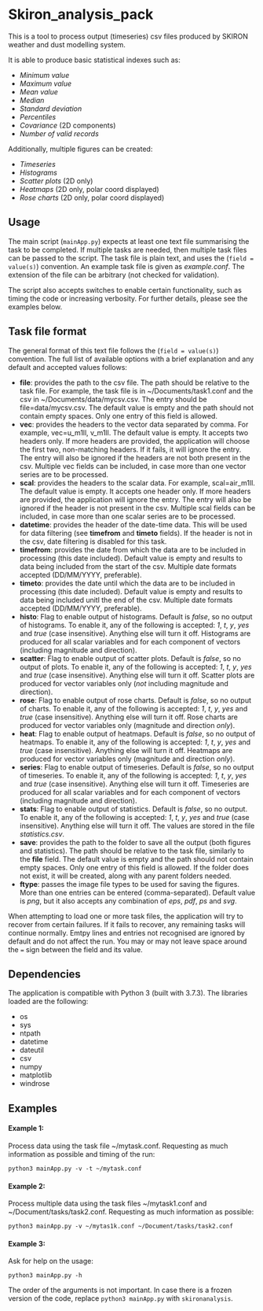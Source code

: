 # Skiron_analysis_pack

This is a tool to process output (timeseries) csv files produced by SKIRON weather and dust modelling system.

It is able to produce basic statistical indexes such as:
- *Minimum value*
- *Maximum value*
- *Mean value*
- *Median*
- *Standard deviation*
- *Percentiles*
- *Covariance* (2D components)
- *Number of valid records*

Additionally, multiple figures can be created:
- *Timeseries*
- *Histograms*
- *Scatter plots* (2D only)
- *Heatmaps* (2D only, polar coord displayed)
- *Rose charts* (2D only, polar coord displayed)

## Usage
The main script (`mainApp.py`) expects at least one text file summarising the task to be completed. If multiple tasks are needed, then multiple task files can be passed to the script. The task file is plain text, and uses the (`field = value(s)`) convention. An example task file is given as *example.conf*. The extension of the file can be arbitrary (not checked for validation).

The script also accepts switches to enable certain functionality, such as timing the code or increasing verbosity. For further details, please see the examples below.

## Task file format
The general format of this text file follows the (`field = value(s)`) convention. The full list of available options with a brief explanation and any default and accepted values follows:
- **file**: provides the path to the csv file. The path should be relative to the task file. For example, the task file is in  ~/Documents/task1.conf and the csv in ~/Documents/data/mycsv.csv. The entry should be file=data/mycsv.csv. The default value is empty and the path should not contain empty spaces. Only one entry of this field is allowed.
- **vec**: provides the headers to the vector data separated by comma. For example, vec=u_m1ll, v_m1ll. The default value is empty. It accepts two headers only. If more headers are provided, the application will choose the first two, non-matching headers. If it fails, it will ignore the entry. The entry will also be ignored if the headers are not both present in the csv. Multiple vec fields can be included, in case more than one vector series are to be processed.
- **scal**: provides the headers to the scalar data. For example, scal=air_m1ll. The default value is empty. It accepts one header only. If more headers are provided, the application will ignore the entry. The entry will also be ignored if the header is not present in the csv. Multiple scal fields can be included, in case more than one scalar series are to be processed.
- **datetime**: provides the header of the date-time data. This will be used for data filtering (see **timefrom** and **timeto** fields). If the header is not in the csv, date filtering is disabled for this task.
- **timefrom**: provides the date from which the data are to be included in processing (this date included). Default value is empty and results to data being included from the start of the csv. Multiple date formats accepted (DD/MM/YYYY, preferable).
- **timeto**: provides the date until which the data are to be included in processing (this date included). Default value is empty and results to data being included unitl the end of the csv. Multiple date formats accepted (DD/MM/YYYY, preferable).
- **histo**: Flag to enable output of histograms. Default is *false*, so no output of histograms. To enable it, any of the following is accepted: *1*, *t*, *y*, *yes* and *true* (case insensitive). Anything else will turn it off. Histograms are produced for all scalar variables and for each component of vectors (including magnitude and direction).
- **scatter**: Flag to enable output of scatter plots. Default is *false*, so no output of plots. To enable it, any of the following is accepted: *1*, *t*, *y*, *yes* and *true* (case insensitive). Anything else will turn it off. Scatter plots are produced for vector variables only (*not* including magnitude and direction).
- **rose**: Flag to enable output of rose charts. Default is *false*, so no output of charts. To enable it, any of the following is accepted: *1*, *t*, *y*, *yes* and *true* (case insensitive). Anything else will turn it off. Rose charts are produced for vector variables only (magnitude and direction *only*).
- **heat**: Flag to enable output of heatmaps. Default is *false*, so no output of heatmaps. To enable it, any of the following is accepted: *1*, *t*, *y*, *yes* and *true* (case insensitive). Anything else will turn it off. Heatmaps are produced for vector variables only (magnitude and direction *only*).
- **series**: Flag to enable output of timeseries. Default is *false*, so no output of timeseries. To enable it, any of the following is accepted: *1*, *t*, *y*, *yes* and *true* (case insensitive). Anything else will turn it off. Timeseries are produced for all scalar variables and for each component of vectors (including magnitude and direction).
- **stats**: Flag to enable output of statistics. Default is *false*, so no output. To enable it, any of the following is accepted: *1*, *t*, *y*, *yes* and *true* (case insensitive). Anything else will turn it off. The values are stored in the file *statistics.csv*.
- **save**: provides the path to the folder to save all the output (both figures and statistics). The path should be relative to the task file, similarly to the **file** field. The default value is empty and the path should not contain empty spaces. Only one entry of this field is allowed. If the folder does not exist, it will be created, along with any parent folders needed. 
- **ftype**: passes the image file types to be used for saving the figures. More than one entries can be entered (comma-separated). Default value is *png*, but it also accepts any combination of *eps*, *pdf*, *ps* and *svg*.

When attempting to load one or more task files, the application will try to recover from certain failures. If it fails to recover, any remaining tasks will continue normally. Emtpy lines and entries not recognised are ignored by default and do not affect the run. You may or may not leave space around the `=` sign between the field and its value.

## Dependencies
The application is compatible with Python 3 (built with 3.7.3). The libraries loaded are the following:
- os
- sys
- ntpath
- datetime
- dateutil
- csv
- numpy
- matplotlib
- windrose

## Examples
#### Example 1:
Process data using the task file ~/mytask.conf. Requesting as much information as possible and timing of the run:

`python3 mainApp.py -v -t ~/mytask.conf`

#### Example 2:
Process multiple data using the task files ~/mytask1.conf and ~/Document/tasks/task2.conf. Requesting as much information as possible:

`python3 mainApp.py -v ~/mytas1k.conf ~/Document/tasks/task2.conf`

#### Example 3:
Ask for help on the usage:

`python3 mainApp.py -h`

The order of the arguments is not important. In case there is a frozen version of the code, replace `python3 mainApp.py` with `skironanalysis`. 

